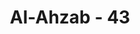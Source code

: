 ---
title: "Al-Ahzab - 43"
no: 43
arabic_no: ٤٣
ayah: هُوَ الَّذِيْ يُصَلِّيْ عَلَيْكُمْ وَمَلٰۤىِٕكَتُهٗ لِيُخْرِجَكُمْ مِّنَ الظُّلُمٰتِ اِلَى النُّوْرِۗ وَكَانَ بِالْمُؤْمِنِيْنَ رَحِيْمًا 
translation: "Dialah yang memberi rahmat kepadamu dan para malaikat-Nya (memohonkan ampunan untukmu), agar Dia mengeluarkan kamu dari kegelapan kepada cahaya (yang terang). Dan Dia Maha Penyayang kepada orang-orang yang beriman."
tafsir: "Allah menjelaskan bahwa Dialah yang memberikan rahmat kepada orang-orang yang beriman dan menguji mereka di hadapan malaikat yang berada di langit. Para malaikat pun memohonkan ampun untuk mereka supaya Allah mengeluarkan mereka dengan taufik, hidayah, dan rahmat-Nya dari kegelapan kekafiran kepada cahaya keimanan. Dia Maha Penyayang kepada seluruh kaum Muslimin di dunia dan akhirat. Di dunia, Allah memberi petunjuk kepada mereka pada jalan yang benar, dan di akhirat, Ia memberi keselamatan bagi mereka dari kegoncangan dan malapetaka yang hebat."
---